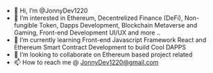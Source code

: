 - 👋 Hi, I’m @JonnyDev1220
- 👀 I’m interested in Ethereum, Decentrelized Finance (DeFi), Non-fungible Token, Dapps Development, Blockchain Metaverse and Gaming, Front-end Development UI/UX and more .. 
- 🌱 I’m currently learning Front-end Javascript Framework React and Ethereum Smart Contract Development to build Cool DAPPS
- 💞️ I’m looking to collaborate on Ethereum based project related
- 📫 How to reach me @ JonnyDev1220@gmail.com

<!---
JonnyDev1220/JonnyDev1220 is a ✨ special ✨ repository because its `README.md` (this file) appears on your GitHub profile.
You can click the Preview link to take a look at your changes.
--->
